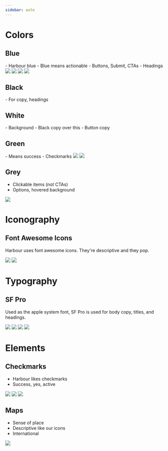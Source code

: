 ```yaml
---
sidebar: auto
---
```


# Colors

## Blue
<color-swatch color="#2d71ad" width=50 />
- Harbour blue
- Blue means actionable
- Buttons, Submit, CTAs
- Headings

<img :style="{maxWidth: '140px'}" src="./images/submit.png" />
<img :style="{maxWidth: '140px'}" src="./images/signature.png" />
<img :style="{maxWidth: '50px'}" src="./images/blue_checkbox.png" />
<img :style="{maxWidth: '150px'}" src="./images/new_agreement.png" />



## Black
<color-swatch color="#333" width=50 />
- For copy, headings


## White
<color-swatch color="#fff" width=50 />
- Background
- Black copy over this
- Button copy


## Green
<color-swatch color="#48c78e" width=50 />
- Means success
- Checkmarks


<img :style="{maxWidth: '140px'}" src="./images/completed.png" />
<img :style="{maxWidth: '50px'}" src="./images/green_check.png" />



## Grey
<color-swatch color="#b7b7b7" width=50 />

- Clickable items (not CTAs)
- Options, hovered background

<img :style="{maxWidth: '140px'}" src="./images/options.png" />



# Iconography

## Font Awesome Icons
Harbour uses font awesome icons. They're descriptive and they pop.

<img :style="{maxWidth: '400px'}" src="./images/tiles.png" />
<img :style="{maxWidth: '400px'}" src="./images/my_agreements.png" />

# Typography

## SF Pro
Used as the apple system font, SF Pro is used for body copy, titles, and headings.

<img :style="{maxWidth: '200px'}" src="./images/font_1.png" />
<img :style="{maxWidth: '200px'}" src="./images/font_2.png" /> 
<img :style="{maxWidth: '200px'}" src="./images/w4.png" />
<!-- <img :style="{maxWidth: '500px'}" src="./images/yesno.png" /> -->
<img :style="{maxWidth: '300px'}" src="./images/breadcrumbs.png" />

# Elements

## Checkmarks
- Harbour likes checkmarks
- Success, yes, active

<img :style="{maxWidth: '50px'}" src="./images/green_check.png" />
<img :style="{maxWidth: '200px'}" src="./images/account_found.png" />
<img :style="{maxWidth: '50px'}" src="./images/blue_checkbox.png" />

## Maps
- Sense of place
- Descriptive like our icons
- International

<img :style="{maxWidth: '50px'}" src="./images/map_input.png" />
